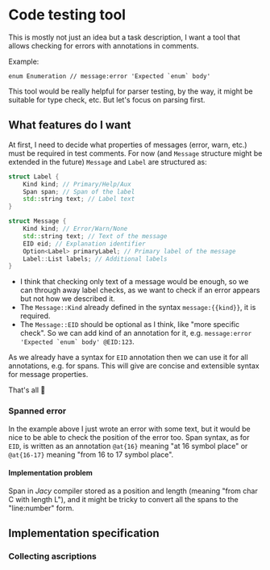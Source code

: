 # Code testing tool

This is mostly not just an idea but a task description, I want a tool that allows checking for errors with annotations in comments.

Example:
```jc
enum Enumeration // message:error 'Expected `enum` body'
```

This tool would be really helpful for parser testing, by the way, it might be suitable for type check, etc.
But let's focus on parsing first.

## What features do I want

At first, I need to decide what properties of messages (error, warn, etc.) must be required in test comments.
For now (and `Message` structure might be extended in the future) `Message` and `Label` are structured as:
```c++
struct Label {
    Kind kind; // Primary/Help/Aux
    Span span; // Span of the label
    std::string text; // Label text
}

struct Message {
    Kind kind; // Error/Warn/None
    std::string text; // Text of the message
    EID eid; // Explanation identifier
    Option<Label> primaryLabel; // Primary label of the message
    Label::List labels; // Additional labels
}
```

- I think that checking only text of a message would be enough, so we can through away label checks, as we want to check if an error appears but not how we described it.
- The `Message::Kind` already defined in the syntax `message:{{kind}}`, it is required.
- The `Message::EID` should be optional as I think, like "more specific check". So we can add kind of an annotation for it, e.g. `` message:error 'Expected `enum` body' @EID:123 ``.

As we already have a syntax for `EID` annotation then we can use it for all annotations, e.g. for spans. This will give are concise and extensible syntax for message properties.

That's all 🏁


### Spanned error

In the example above I just wrote an error with some text, but it would be nice to be able to check the position of the error too.
Span syntax, as for `EID`, is written as an annotation `@at{16}` meaning "at 16 symbol place" or `@at{16-17}` meaning "from 16 to 17 symbol place".

#### Implementation problem

Span in _Jacy_ compiler stored as a position and length (meaning "from char C with length L"), and it might be tricky to convert all the spans to the "line:number" form.



## Implementation specification

### Collecting ascriptions



